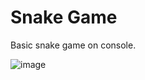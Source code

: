 # Snake Game
Basic snake game on console.

![image](https://github.com/user-attachments/assets/71ff7d00-15b9-4ca2-adf3-f40e123d66fc)

